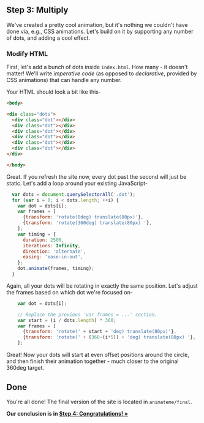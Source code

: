 ## Step 3: Multiply

We've created a pretty cool animation, but it's nothing we couldn't have done via, e.g., CSS animations. Let's build on it by supporting any number of dots, and adding a cool effect.

### Modify HTML

First, let's add a bunch of dots inside `index.html`. How many - it doesn't matter! We'll write *imperative code* (as opposed to *declarative*, provided by CSS animations) that can handle any number.

Your HTML should look a bit like this-

```html
<body>

<div class="dots">
  <div class="dot"></div>
  <div class="dot"></div>
  <div class="dot"></div>
  <div class="dot"></div>
  <div class="dot"></div>
  <div class="dot"></div>
</div>

</body>
```

Great. If you refresh the site now, every dot past the second will just be static. Let's add a loop around your existing JavaScript-

```js
  var dots = document.querySelectorAll('.dot');
  for (var i = 0; i < dots.length; ++i) {
    var dot = dots[i];
    var frames = [
      {transform: 'rotate(0deg) translate(80px)'},
      {transform: 'rotate(360deg) translate(80px) '},
    ];
    var timing = {
      duration: 2500,
      iterations: Infinity,
      direction: 'alternate',
      easing: 'ease-in-out',
    };
    dot.animate(frames, timing);
  }
````

Again, all your dots will be rotating in exactly the same position. Let's adjust the frames based on which dot we're focused on-

```js
    var dot = dots[i];

    // Replace the previous 'var frames = ...' section.
    var start = (i / dots.length) * 360;
    var frames = [
      {transform: 'rotate(' + start + 'deg) translate(80px)'},
      {transform: 'rotate(' + (360-(i*5)) + 'deg) translate(80px) '},
    ];
```

Great! Now your dots will start at even offset positions around the circle, and then finish their animation together - much closer to the original 360deg target.

## Done

You're all done! The final version of the site is located in `animateme/final`.

**Our conclusion is in [Step 4: Congratulations! &raquo;](step4.md)**
